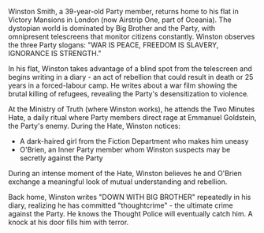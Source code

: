 Winston Smith, a 39-year-old Party member, returns home to his flat in Victory Mansions in London (now Airstrip One, part of Oceania). The dystopian world is dominated by Big Brother and the Party, with omnipresent telescreens that monitor citizens constantly. Winston observes the three Party slogans: "WAR IS PEACE, FREEDOM IS SLAVERY, IGNORANCE IS STRENGTH."

In his flat, Winston takes advantage of a blind spot from the telescreen and begins writing in a diary - an act of rebellion that could result in death or 25 years in a forced-labour camp. He writes about a war film showing the brutal killing of refugees, revealing the Party's desensitization to violence.

At the Ministry of Truth (where Winston works), he attends the Two Minutes Hate, a daily ritual where Party members direct rage at Emmanuel Goldstein, the Party's enemy. During the Hate, Winston notices:
- A dark-haired girl from the Fiction Department who makes him uneasy
- O'Brien, an Inner Party member whom Winston suspects may be secretly against the Party

During an intense moment of the Hate, Winston believes he and O'Brien exchange a meaningful look of mutual understanding and rebellion.

Back home, Winston writes "DOWN WITH BIG BROTHER" repeatedly in his diary, realizing he has committed "thoughtcrime" - the ultimate crime against the Party. He knows the Thought Police will eventually catch him. A knock at his door fills him with terror.
